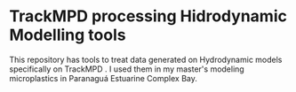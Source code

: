 # TrackMPD processing Hidrodynamic Modelling tools
This repository has tools to treat data generated on Hydrodynamic models specifically on TrackMPD .
I used them in my master's modeling microplastics in Paranaguá Estuarine Complex Bay.
